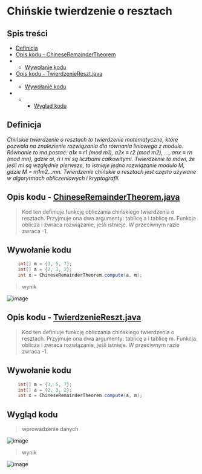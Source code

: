 # Chińskie twierdzenie o resztach

## Spis treści
- [Definicja](#Definicja)
- [Opis kodu - ChineseRemainderTheorem](#Opis-kodu---ChineseRemainderTheorem)
- - [Wywołanie kodu](#Wywołanie-kodu)
- [Opis kodu - TwierdzenieReszt.java](#Opis-kodu---TwierdzenieReszt.java)
- - [Wywołanie kodu](#Wywołanie-kodu)
- - - [Wygląd kodu](#Wygląd-kodu)



## Definicja

*Chińskie twierdzenie o resztach to twierdzenie matematyczne, które pozwala na znalezienie rozwiązania dla równania liniowego z modulo. Równanie to ma postać: a1x ≡ r1 (mod m1), a2x ≡ r2 (mod m2), ..., anx ≡ rn (mod mn), gdzie ai, ri i mi są liczbami całkowitymi. Twierdzenie to mówi, że jeśli mi są względnie pierwsze, to istnieje jedno rozwiązanie modulo M, gdzie M = m1m2...mn. Twierdzenie chińskie o resztach jest często używane w algorytmach obliczeniowych i kryptografii.*

## Opis kodu - [ChineseRemainderTheorem.java](https://github.com/GabrielaOchoaDaderska/Chinskie-twierdzenie-o-resztach/blob/main/ChineseRemainderTheorem.java)

> Kod ten definiuje funkcję obliczania chińskiego twierdzenia o resztach. Przyjmuje ona dwa argumenty: tablicę a i tablicę m. Funkcja oblicza i zwraca rozwiązanie, jeśli istnieje. W przeciwnym razie zwraca -1.

## Wywołanie kodu
```java
    int[] m = {3, 5, 7};
    int[] a = {2, 3, 2};
    int x = ChineseRemainderTheorem.compute(a, m);
```

> wynik

![image](https://user-images.githubusercontent.com/108947060/216556332-62eb595e-b74c-4b7a-9b4d-02effa47c02e.png)


## Opis kodu - [TwierdzenieReszt.java](https://github.com/GabrielaOchoaDaderska/Chinskie-twierdzenie-o-resztach/blob/main/TwierdzenieReszt.java)

> Kod ten definiuje funkcję obliczania chińskiego twierdzenia o resztach. Przyjmuje ona dwa argumenty: tablicę a i tablicę m. Funkcja oblicza i zwraca rozwiązanie, jeśli istnieje. W przeciwnym razie zwraca -1.

## Wywołanie kodu 
```java
    int[] m = {3, 5, 7};
    int[] a = {2, 3, 2};
    int x = ChineseRemainderTheorem.compute(a, m);
```

## Wygląd kodu

> wprowadzenie danych
> 
![image](https://user-images.githubusercontent.com/108947060/216555635-b7e952b1-c556-4f03-942c-a91155f785fc.png)

> wynik
> 
![image](https://user-images.githubusercontent.com/108947060/216555539-2d6fd24e-ceb8-4a99-8baa-d4382da375de.png)



